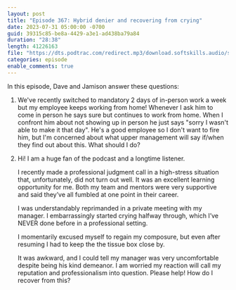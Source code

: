 ```yaml
---
layout: post
title: "Episode 367: Hybrid denier and recovering from crying"
date: 2023-07-31 05:00:00 -0700
guid: 39315c85-be8a-4429-a3e1-ad438ba79a84
duration: "28:38"
length: 41226163
file: "https://dts.podtrac.com/redirect.mp3/download.softskills.audio/sse-367.mp3"
categories: episode
enable_comments: true
---
```


In this episode, Dave and Jamison answer these questions:

1. We've recently switched to mandatory 2 days of in-person work a week but my employee keeps working from home! Whenever I ask him to come in person he says sure but continues to work from home. When I confront him about not showing up in person he just says "sorry I wasn't able to make it that day". He's a good employee so I don't want to fire him, but I'm concerned about what upper management will say if/when they find out about this. What should I do?

2. Hi! I am a huge fan of the podcast and a longtime listener.
   
   I recently made a professional judgment call in a high-stress situation that, unfortunately, did not turn out well. It was an excellent learning opportunity for me. Both my team and mentors were very supportive and said they’ve all fumbled at one point in their career.
   
   I was understandably reprimanded in a private meeting with my manager. I embarrassingly started crying halfway through, which I’ve NEVER done before in a professional setting.
   
   I momentarily excused myself to regain my composure, but even after resuming I had to keep the the tissue box close by.
   
   It was awkward, and I could tell my manager was very uncomfortable despite being his kind demeanor. I am worried my reaction will call my reputation and professionalism into question. Please help! How do I recover from this?
